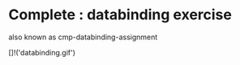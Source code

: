 # Complete : databinding exercise 

also known as cmp-databinding-assignment

[]!('databinding.gif')
